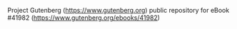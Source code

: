 Project Gutenberg (https://www.gutenberg.org) public repository for eBook #41982 (https://www.gutenberg.org/ebooks/41982)
